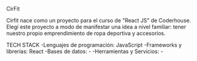 CirFit

Cirfit nace como un proyecto para el curso de "React JS" de Coderhouse. Elegí este proyecto a modo de manifestar una idea a nivel familiar: tener nuestro propio emprendimiento de ropa deportiva y accesorios.  

TECH STACK
-Lenguajes de programación: JavaScript
-Frameworks y librerías: React
-Bases de datos: -
-Herramientas y Servicios: -



